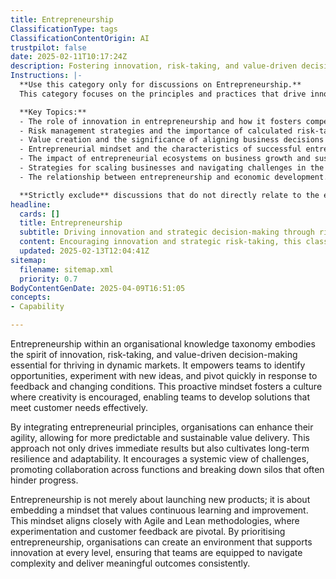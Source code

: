 ```yaml
---
title: Entrepreneurship
ClassificationType: tags
ClassificationContentOrigin: AI
trustpilot: false
date: 2025-02-11T10:17:24Z
description: Fostering innovation, risk-taking, and value-driven decision-making in business.
Instructions: |-
  **Use this category only for discussions on Entrepreneurship.**  
  This category focuses on the principles and practices that drive innovation, risk-taking, and value-driven decision-making within the business landscape. It encompasses the mindset and strategies that entrepreneurs employ to create and sustain successful ventures.

  **Key Topics:**
  - The role of innovation in entrepreneurship and how it fosters competitive advantage.
  - Risk management strategies and the importance of calculated risk-taking in business.
  - Value creation and the significance of aligning business decisions with customer needs and market demands.
  - Entrepreneurial mindset and the characteristics of successful entrepreneurs.
  - The impact of entrepreneurial ecosystems on business growth and sustainability.
  - Strategies for scaling businesses and navigating challenges in the entrepreneurial journey.
  - The relationship between entrepreneurship and economic development.

  **Strictly exclude** discussions that do not directly relate to the entrepreneurial process, such as general business management practices, unrelated economic theories, or topics outside the scope of innovation and risk-taking in business.
headline:
  cards: []
  title: Entrepreneurship
  subtitle: Driving innovation and strategic decision-making through risk management and value creation in business ventures.
  content: Encouraging innovation and strategic risk-taking, this classification delves into the dynamics of creating and sustaining value in business. It encompasses topics such as opportunity identification, market analysis, resource allocation, and the impact of uncertainty on decision-making, fostering a culture of continuous improvement and adaptability.
  updated: 2025-02-13T12:04:41Z
sitemap:
  filename: sitemap.xml
  priority: 0.7
BodyContentGenDate: 2025-04-09T16:51:05
concepts:
- Capability

---
```

Entrepreneurship within an organisational knowledge taxonomy embodies the spirit of innovation, risk-taking, and value-driven decision-making essential for thriving in dynamic markets. It empowers teams to identify opportunities, experiment with new ideas, and pivot quickly in response to feedback and changing conditions. This proactive mindset fosters a culture where creativity is encouraged, enabling teams to develop solutions that meet customer needs effectively.

By integrating entrepreneurial principles, organisations can enhance their agility, allowing for more predictable and sustainable value delivery. This approach not only drives immediate results but also cultivates long-term resilience and adaptability. It encourages a systemic view of challenges, promoting collaboration across functions and breaking down silos that often hinder progress. 

Entrepreneurship is not merely about launching new products; it is about embedding a mindset that values continuous learning and improvement. This mindset aligns closely with Agile and Lean methodologies, where experimentation and customer feedback are pivotal. By prioritising entrepreneurship, organisations can create an environment that supports innovation at every level, ensuring that teams are equipped to navigate complexity and deliver meaningful outcomes consistently.
